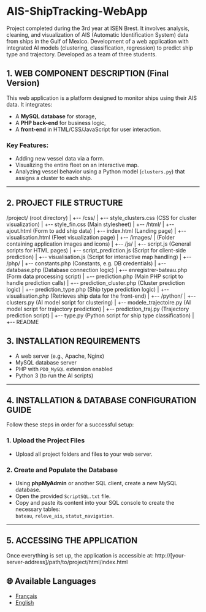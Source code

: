 # AIS-ShipTracking-WebApp

Project completed during the 3rd year at ISEN Brest. It involves analysis, cleaning, and visualization of AIS (Automatic Identification System) data from ships in the Gulf of Mexico. Development of a web application with integrated AI models (clustering, classification, regression) to predict ship type and trajectory. Developed as a team of three students.

## 1. WEB COMPONENT DESCRIPTION (Final Version)

This web application is a platform designed to monitor ships using their AIS data. It integrates:
- A **MySQL database** for storage,
- A **PHP back-end** for business logic,
- A **front-end** in HTML/CSS/JavaScript for user interaction.

### Key Features:
- Adding new vessel data via a form.
- Visualizing the entire fleet on an interactive map.
- Analyzing vessel behavior using a Python model (`clusters.py`) that assigns a cluster to each ship.

---

## 2. PROJECT FILE STRUCTURE
/project/ (root directory)
|
+-- /css/
| +-- style_clusters.css (CSS for cluster visualization)
| +-- style_fin.css (Main stylesheet)
|
+-- /html/
| +-- ajout.html (Form to add ship data)
| +-- index.html (Landing page)
| +-- visualisation.html (Fleet visualization page)
|
+-- /images/
| (Folder containing application images and icons)
|
+-- /js/
| +-- script.js (General scripts for HTML pages)
| +-- script_prediction.js (Script for client-side prediction)
| +-- visualisation.js (Script for interactive map handling)
|
+-- /php/
| +-- constants.php (Constants, e.g. DB credentials)
| +-- database.php (Database connection logic)
| +-- enregistrer-bateau.php (Form data processing script)
| +-- prediction.php (Main PHP script to handle prediction calls)
| +-- prediction_cluster.php (Cluster prediction logic)
| +-- prediction_type.php (Ship type prediction logic)
| +-- visualisation.php (Retrieves ship data for the front-end)
|
+-- /python/
| +-- clusters.py (AI model script for clustering)
| +-- modele_trajectoire.py (AI model script for trajectory prediction)
| +-- prediction_traj.py (Trajectory prediction script)
| +-- type.py (Python script for ship type classification)
|
+-- README

## 3. INSTALLATION REQUIREMENTS

- A web server (e.g., Apache, Nginx)
- MySQL database server
- PHP with `PDO_MySQL` extension enabled
- Python 3 (to run the AI scripts)

---

## 4. INSTALLATION & DATABASE CONFIGURATION GUIDE

Follow these steps in order for a successful setup:

### 1. **Upload the Project Files**
- Upload all project folders and files to your web server.

### 2. **Create and Populate the Database**
- Using **phpMyAdmin** or another SQL client, create a new MySQL database.
- Open the provided `ScriptSQL.txt` file.
- Copy and paste its content into your SQL console to create the necessary tables:  
  `bateau`, `releve_ais`, `statut_navigation`.

---

## 5. ACCESSING THE APPLICATION

Once everything is set up, the application is accessible at:
http://[your-server-address]/path/to/project/html/index.html

## 🌐 Available Languages
- [Français](README.md)
- [English](README_EN.md)


